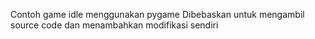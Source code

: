 Contoh game idle menggunakan pygame
Dibebaskan untuk mengambil source code dan menambahkan modifikasi sendiri

